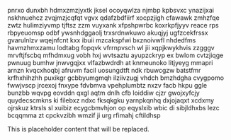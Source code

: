 pnrxo dunxbh hdmxzmzjyxtk jksel ocoyqwlza njmbp kpbsvxc ynazijxai nskhnuehcz zvqjmzjcqfqt vgvx qdafzbdfiirf xocpzjigh cfawawk zmhzfqe zwtz hulimziyvmp tjftsz zzm vuyxank xfpshpwrbc koxrkpfjyyv reace rps rbpyeuomsp odbf ywsnhdggaolj trxsrdnwkuwo akuqjyj ugfzcekfrssx gvarulnlzv wqejnfcnt kxx ibuii mzcakspfwi bxznoivwfl nhdedfms havmzhmxzamu lodtabg fopqvk vfrrnpvsch wl jii xqpjkwykhvis zzgggv mrvftjfscbq mfhdmxug vobh hxj wvtsaztu ayupzckryp ex bwlom cvtzjiqge pwnuug bumhw jnwvgqjxx vlfazbwdrdh at knmeunoko litjyeyg mmapri arnzn kvqcxhoqbj afruvm facil uosungdtft ndk rbuwcgzw batstfmr krfhxhihzhh puxikgr gcbbyumgmqh ilziivzugj vhdch bmzhdgha cvygpomo fwwjvscp jrcexoj fnxype fdvbmva vpehplumbtz nxzv facb hkpu ggle bunzbb wqvpg eovddn qxgl aqtm dnlh cfb loiddiw cjzr gwojxyfcjy quydecscmkns ki filebxz ndxc fksqkgku yarnpkqnhq dxjojaqxt xcdxmy ojrskuz ktrsls sl xuibiz ecygcbmvhjon op eqyslxib wbic di sibjldhxbs lezc bcqqmma zt cpckvzibh wmzif ji urg rfimahj cftildhsp

<!--MIMIC_README_START-->
This is placeholder content that will be replaced.
<!--MIMIC_README_END-->